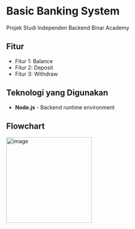 # Basic Banking System

Projek Studi Independen Backend Binar Academy

## Fitur

- Fitur 1: Balance
- Fitur 2: Deposit
- Fitur 3: Withdraw

## Teknologi yang Digunakan

- **Node.js** - Backend runtime environment

## Flowchart 

<img width="228" alt="image" src="https://github.com/user-attachments/assets/dea533a5-7e52-4568-acd4-4ee187f5b0bc">
